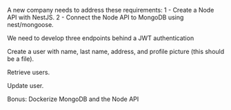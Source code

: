 A new company needs to address these requirements:
1 - Create a Node API with NestJS.
2 - Connect the Node API to MongoDB using nest/mongoose.

We need to develop three endpoints behind a JWT authentication

Create a user with name, last name, address, and profile picture (this should be a file).

Retrieve users.

Update user.

Bonus: Dockerize MongoDB and the Node API
